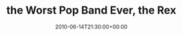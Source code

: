 ---
templateKey: event
guid: 0895690a-6eab-11ea-99c5-002590d1d1b0
date: 2010-06-14T21:30:00+00:00
eventTime: '9:30pm'
title: the Worst Pop Band Ever, the Rex
artist: the Worst Pop Band Ever
city: Toronto
venue: the Rex
group: The Worst Pop Band Ever
---